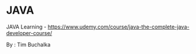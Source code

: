 # JAVA
JAVA Learning - https://www.udemy.com/course/java-the-complete-java-developer-course/

By : Tim Buchalka
